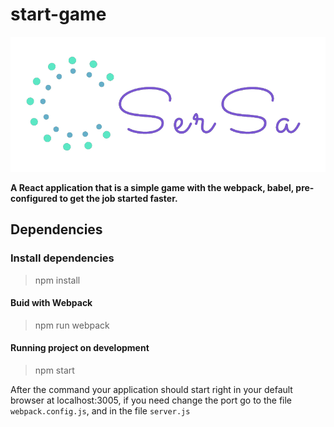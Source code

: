 # start-game

![By SerSa](./public/images/sersa.png)

**A React application that is a simple game with the webpack, babel, pre-configured to get the job started faster.**

## Dependencies

### Install dependencies

> npm install

#### Buid with Webpack

> npm run webpack

#### Running project on development

> npm start

After the command your application should start right in your default browser at localhost:3005, if you need change the port go to the file `webpack.config.js`, and in the file `server.js`
